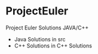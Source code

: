 # ProjectEuler
Project Euler Solutions JAVA/C++
  
* Java Solutions in src
* C++ Solutions in C++ Solutions
